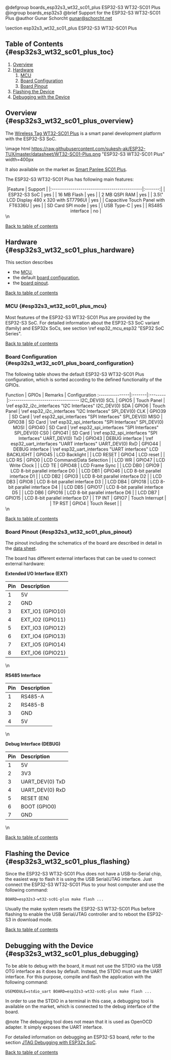 <!--
Copyright (C) 2023 Gunar Schorcht

This file is subject to the terms and conditions of the GNU Lesser
General Public License v2.1. See the file LICENSE in the top level
directory for more details.
-->

@defgroup   boards_esp32s3_wt32_sc01_plus ESP32-S3 WT32-SC01 Plus
@ingroup    boards_esp32s3
@brief      Support for the ESP32-S3 WT32-SC01 Plus
@author     Gunar Schorcht <gunar@schorcht.net>

\section esp32s3_wt32_sc01_plus ESP32-S3 WT32-SC01 Plus

## Table of Contents {#esp32s3_wt32_sc01_plus_toc}

1. [Overview](#esp32s3_wt32_sc01_plus_overview)
2. [Hardware](#esp32s3_wt32_sc01_plus_hardware)
    1. [MCU](#esp32s3_wt32_sc01_plus_mcu)
    2. [Board Configuration](#esp32s3_wt32_sc01_plus_board_configuration)
    3. [Board Pinout](#esp32s3_wt32_sc01_plus_pinout)
3. [Flashing the Device](#esp32s3_wt32_sc01_plus_flashing)
4. [Debugging with the Device](#esp32s3_wt32_sc01_plus_debugging)

## Overview {#esp32s3_wt32_sc01_plus_overview}

The [Wireless Tag WT32-SC01 Plus](http://en.wireless-tag.com/product-item-26.html)
is a smart panel development platform with the ESP32-S3 SoC.

\image html https://raw.githubusercontent.com/sukesh-ak/ESP32-TUX/master/datasheet/WT32-SC01-Plus.png "ESP32-S3 WT32-SC01 Plus" width=400px

It also available on the market as
[Smart Panlee SC01 Plus](http://en.smartpanle.com/product-item-15.html).

The ESP32-S3 WT32-SC01 Plus has following main features:
<center>
|Feature                                      | Support |
|:--------------------------------------------|:-------:|
| ESP32-S3 SoC                                | yes     |
| 16 MB Flash                                 | yes     |
| 2 MB QSPI RAM                               | yes     |
| 3.5\" LCD Display 480 x 320 with ST7796UI   | yes     |
| Capacitive Touch Panel with FT6336U         | yes     |
| SD Card SPI mode                            | yes     |
| USB Type-C                                  | yes     |
| RS485 interface                             | no      |
</center>
\n

[Back to table of contents](#esp32s3_wt32_sc01_plus_toc)

## Hardware {#esp32s3_wt32_sc01_plus_hardware}

This section describes

- the [MCU](#esp32s3_wt32_sc01_plus_mcu),
- the default [board configuration](#esp32s3_wt32_sc01_plus_board_configuration),
- the [board pinout](#esp32s3_wt32_sc01_plus_pinout).

[Back to table of contents](#esp32s3_wt32_sc01_plus_toc)

### MCU {#esp32s3_wt32_sc01_plus_mcu}

Most features of the ESP32-S3 WT32-SC01 Plus are provided by the ESP32-S3 SoC.
For detailed information about the ESP32-S3 SoC variant (family) and ESP32x
SoCs, see section \ref esp32_mcu_esp32 "ESP32 SoC Series".

[Back to table of contents](#esp32s3_wt32_sc01_plus_toc)

### Board Configuration {#esp32s3_wt32_sc01_plus_board_configuration}

The following table shows the default ESP32-S3 WT32-SC01 Plus configuration,
which is sorted according to the defined functionality of the GPIOs.

<center>
Function        | GPIOs  | Remarks | Configuration
:---------------|:-------|:--------|:----------------------------------
I2C_DEV(0) SCL  | GPIO5  | Touch Panel | \ref esp32_i2c_interfaces "I2C Interfaces"
I2C_DEV(0) SDA  | GPIO6  | Touch Panel | \ref esp32_i2c_interfaces "I2C Interfaces"
SPI_DEV(0) CLK  | GPIO39 | SD Card | \ref esp32_spi_interfaces "SPI Interfaces"
SPI_DEV(0) MISO | GPIO38 | SD Card | \ref esp32_spi_interfaces "SPI Interfaces"
SPI_DEV(0) MOSI | GPIO40 | SD Card | \ref esp32_spi_interfaces "SPI Interfaces"
SPI_DEV(0) CS0  | GPIO41 | SD Card | \ref esp32_spi_interfaces "SPI Interfaces"
UART_DEV(0) TxD | GPIO43 | DEBUG interface | \ref esp32_uart_interfaces "UART interfaces"
UART_DEV(0) RxD | GPIO44 | DEBUG interface | \ref esp32_uart_interfaces "UART interfaces"
LCD BACKLIGHT   | GPIO45 | LCD Backlight | |
LCD RESET       | GPIO4  | LCD reset | |
LCD RS          | GPIO0  | LCD Command/Data Selection | |
LCD WR          | GPIO47 | LCD Write Clock | |
LCD TE          | GPIO48 | LCD Frame Sync | |
LCD DB0         | GPIO9  | LCD 8-bit parallel interface D0 | |
LCD DB1         | GPIO46 | LCD 8-bit parallel interface D1 | |
LCD DB2         | GPIO3  | LCD 8-bit parallel interface D2 | |
LCD DB3         | GPIO8  | LCD 8-bit parallel interface D3 | |
LCD DB4         | GPIO18 | LCD 8-bit parallel interface D4 | |
LCD DB5         | GPIO17 | LCD 8-bit parallel interface D5 | |
LCD DB6         | GPIO16 | LCD 8-bit parallel interface D6 | |
LCD DB7         | GPIO15 | LCD 8-bit parallel interface D7 | |
TP INT          | GPIO7  | Touch Interrupt | |
TP RST          | GPIO4  | Touch Reset | |
</center>
\n

[Back to table of contents](#esp32s3_wt32_sc01_plus_toc)

### Board Pinout {#esp32s3_wt32_sc01_plus_pinout}

The pinout including the schematics of the board are described in detail in the
[data sheet](https://www.antratek.de/media/wysiwyg/pdf/WT32-SC01-Plus-V1.3-EN.pdf).

The board has different external interfaces that can be used to connect
external hardware:

<b>Extended I/O Interface (EXT)</b>

Pin | Description
----|:-----------
1   | 5V
2   | GND
3   | EXT_IO1 (GPIO10)
4   | EXT_IO2 (GPIO11)
5   | EXT_IO3 (GPIO12)
6   | EXT_IO4 (GPIO13)
7   | EXT_IO5 (GPIO14)
8   | EXT_IO6 (GPIO21)
\n

<b>RS485 Interface</b>

Pin | Description
----|:-----------
1   | RS485-A
2   | RS485-B
3   | GND
4   | 5V
\n

<b>Debug Interface (DEBUG)</b>

Pin | Description
----|:-----------
1   | 5V
2   | 3V3
3   | UART_DEV(0) TxD
4   | UART_DEV(0) RxD
5   | RESET (EN)
6   | BOOT (GPIO0)
7   | GND
\n

[Back to table of contents](#esp32s3_wt32_sc01_plus_toc)

## Flashing the Device {#esp32s3_wt32_sc01_plus_flashing}

Since the ESP32-S3 WT32-SC01 Plus does not have a USB-to-Serial chip, the
easiest way to flash it is using the USB Serial/JTAG interface. Just connect
the ESP32-S3 WT32-SC01 Plus to your host computer and use the following command:
~~~~~~~~~~~~~~~~~~~~~~~~~~~~~~~~~~~~~~~~~~~~~~~~~~~~~~~~~~~~~~~~~~~~~~~~~~
BOARD=esp32s3-wt32-sc01-plus make flash ...
~~~~~~~~~~~~~~~~~~~~~~~~~~~~~~~~~~~~~~~~~~~~~~~~~~~~~~~~~~~~~~~~~~~~~~~~~~

Usually the make system resets the ESP32-S3 WT32-SC01 Plus before flashing to
enable the USB Serial/JTAG controller and to reboot the ESP32-S3 in download
mode.

[Back to table of contents](#esp32s3_wt32_sc01_plus_toc)

## Debugging with the Device {#esp32s3_wt32_sc01_plus_debugging}

To be able to debug with the board, it must not use the STDIO via the USB OTG
interface as it does by default. Instead, the STDIO must use the UART interface.
For this purpose, compile and flash the application with the following command:
~~~~~~~~~~~~~~~~~~~~~~~~~~~~~~~~~~~~~~~~~~~~~~~~~~~~~~~~~~~~~~~~~~~~~~~~~~
USEMODULE=stdio_uart BOARD=esp32s3-wt32-sc01-plus make flash ...
~~~~~~~~~~~~~~~~~~~~~~~~~~~~~~~~~~~~~~~~~~~~~~~~~~~~~~~~~~~~~~~~~~~~~~~~~~

In order to use the STDIO in a terminal in this case, a debugging tool is
available on the market, which is connected to the debug interface of the board.

@note The debugging tool does not mean that it is used as OpenOCD adapter. It
      simply exposes the UART interface.

For detailed information on debugging an ESP32-S3 board, refer to the section
[JTAG Debugging with ESP32x SoC](#esp32_jtag_debugging).

[Back to table of contents](#esp32s3_wt32_sc01_plus_toc)
